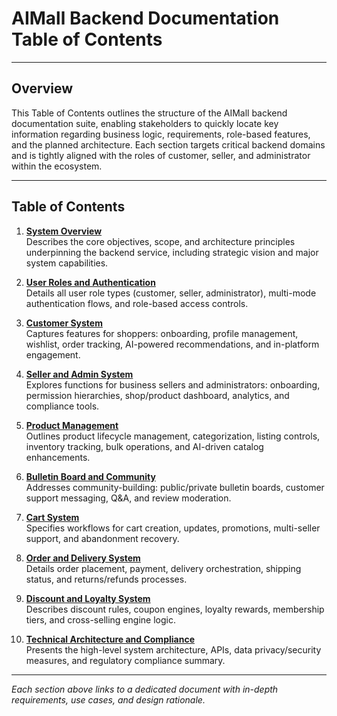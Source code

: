 # AIMall Backend Documentation Table of Contents

---

## Overview
This Table of Contents outlines the structure of the AIMall backend documentation suite, enabling stakeholders to quickly locate key information regarding business logic, requirements, role-based features, and the planned architecture. Each section targets critical backend domains and is tightly aligned with the roles of customer, seller, and administrator within the ecosystem.

---

## Table of Contents

1. **[System Overview](01_aimall-backend_system-overview.md)**  
   Describes the core objectives, scope, and architecture principles underpinning the backend service, including strategic vision and major system capabilities.

2. **[User Roles and Authentication](02_aimall-backend_user-roles-and-authentication.md)**  
   Details all user role types (customer, seller, administrator), multi-mode authentication flows, and role-based access controls.

3. **[Customer System](03_aimall-backend_customer-system.md)**  
   Captures features for shoppers: onboarding, profile management, wishlist, order tracking, AI-powered recommendations, and in-platform engagement.

4. **[Seller and Admin System](04_aimall-backend_seller-and-admin-system.md)**  
   Explores functions for business sellers and administrators: onboarding, permission hierarchies, shop/product dashboard, analytics, and compliance tools.

5. **[Product Management](05_aimall-backend_product-management.md)**  
   Outlines product lifecycle management, categorization, listing controls, inventory tracking, bulk operations, and AI-driven catalog enhancements.

6. **[Bulletin Board and Community](06_aimall-backend_bulletin-board-and-community.md)**  
   Addresses community-building: public/private bulletin boards, customer support messaging, Q&A, and review moderation.

7. **[Cart System](07_aimall-backend_cart-system.md)**  
   Specifies workflows for cart creation, updates, promotions, multi-seller support, and abandonment recovery.

8. **[Order and Delivery System](08_aimall-backend_order-and-delivery-system.md)**  
   Details order placement, payment, delivery orchestration, shipping status, and returns/refunds processes.

9. **[Discount and Loyalty System](09_aimall-backend_discount-and-loyalty-system.md)**  
   Describes discount rules, coupon engines, loyalty rewards, membership tiers, and cross-selling engine logic.

10. **[Technical Architecture and Compliance](10_aimall-backend_technical-architecture-and-compliance.md)**  
    Presents the high-level system architecture, APIs, data privacy/security measures, and regulatory compliance summary.

---

*Each section above links to a dedicated document with in-depth requirements, use cases, and design rationale.*
